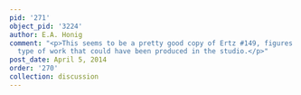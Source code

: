 ```yaml
---
pid: '271'
object_pid: '3224'
author: E.A. Honig
comment: "<p>This seems to be a pretty good copy of Ertz #149, figures are OK -- the
  type of work that could have been produced in the studio.</p>"
post_date: April 5, 2014
order: '270'
collection: discussion
---
```

